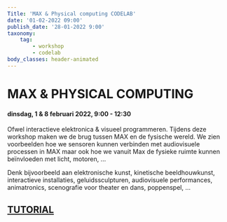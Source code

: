 ```yaml
---
Title: 'MAX & Physical computing CODELAB'
date: '01-02-2022 09:00'
publish_date: '28-01-2022 9:00'
taxonomy:
    tag:
        - workshop
        - codelab
body_classes: header-animated
---
```


# MAX & PHYSICAL COMPUTING
#### dinsdag, 1 & 8 februari 2022, 9:00 - 12:30
Ofwel interactieve elektronica & visueel programmeren. Tijdens deze workshop maken we de brug tussen MAX en de fysische wereld. We zien voorbeelden hoe we sensoren kunnen verbinden met audiovisuele processen in MAX maar ook hoe we vanuit Max de fysieke ruimte kunnen beïnvloeden met licht, motoren, …

Denk bijvoorbeeld aan elektronische kunst, kinetische beeldhouwkunst, interactieve installaties, geluidssculpturen, audiovisuele performances, animatronics, scenografie voor theater en dans, poppenspel, …

## [TUTORIAL](https://github.com/theBlackBoxSociety/CodeCrashCourses/blob/master/MaxArduinoDMX.md)

